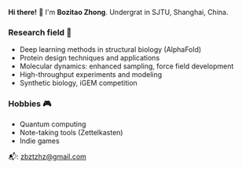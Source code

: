 **Hi there!** 👋 I'm **Bozitao Zhong**. Undergrat in SJTU, Shanghai, China.

### **Research field** 🔬

- Deep learning methods in structural biology (AlphaFold)
- Protein design techniques and applications
- Molecular dynamics: enhanced sampling, force field development
- High-throughput experiments and modeling
- Synthetic biology, iGEM competition

### **Hobbies** 🎮

- Quantum computing
- Note-taking tools (Zettelkasten)
- Indie games

📬: zbztzhz@gmail.com
